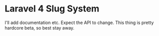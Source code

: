 # Laravel 4 Slug System

I'll add documentation etc. Expect the API to change. This thing is pretty hardcore beta, so best stay away.